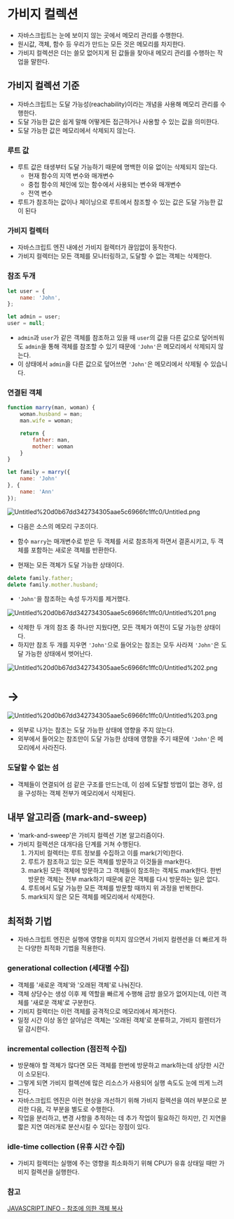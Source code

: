 # 가비지 컬렉션

- 자바스크립트는 눈에 보이지 않는 곳에서 메모리 관리를 수행한다.
- 원시값, 객체, 함수 등 우리가 만드는 모든 것은 메모리를 차지한다.
- 가비지 컬렉션은 더는 쓸모 없어지게 된 값들을 찾아내 메모리 관리를 수행하는 작업을 말한다.

## 가비지 컬렉션 기준

- 자바스크립트는 도달 가능성(reachability)이라는 개념을 사용해 메모리 관리를 수행한다.
- 도달 가능한 값은 쉽게 말해 어떻게든 접근하거나 사용할 수 있는 값을 의미한다.
- 도달 가능한 값은 메모리에서 삭제되지 않는다.

### 루트 값

- 루트 값은 태생부터 도달 가능하기 때문에 명백한 이유 없이는 삭제되지 않는다.
    - 현재 함수의 지역 변수와 매개변수
    - 중첩 함수의 체인에 있는 함수에서 사용되는 변수와 매개변수
    - 전역 변수
- 루트가 참조하는 값이나 체이닝으로 루트에서 참조할 수 있는 값은 도달 가능한 값이 된다

### 가비지 컬렉터

- 자바스크립트 엔진 내에선 가비지 컬렉터가 끊임없이 동작한다.
- 가비지 컬렉터는 모든 객체를 모니터링하고, 도달할 수 없는 객체는 삭제한다.

### 참조 두개

```jsx
let user = {
	name: 'John',
};

let admin = user;
user = null;
```

- `admin`과 `user`가 같은 객체를 참조하고 있을 때 `user`의 값을 다른 값으로 덮어씌워도 `admin`을 통해 객체를 참조할 수 있기 때문에 `'John'`은 메모리에서 삭제되지 않는다.
- 이 상태에서 `admin`을 다른 값으로 덮어쓰면 `'John'`은 메모리에서 삭제될 수 있습니다.

### 연결된 객체

```jsx
function marry(man, woman) {
	woman.husband = man;
	man.wife = woman;

	return {
		father: man,
		mother: woman
	}
}

let family = marry({
	name: 'John'
}, {
	name: 'Ann'
});
```

![Untitled%20d0b67dd342734305aae5c6966fc1ffc0/Untitled.png](Untitled%20d0b67dd342734305aae5c6966fc1ffc0/Untitled.png)

- 다음은 소스의 메모리 구조이다.
- 함수 `marry`는 매개변수로 받은 두 객체를 서로 참조하게 하면서 결혼시키고, 두 객체를 포함하는 새로운 객체를 반환한다.

- 현재는 모든 객체가 도달 가능한 상태이다.

```jsx
delete family.father;
delete family.mother.husband;
```

- `'John'`을 참조하는 속성 두가지를 제거했다.

![Untitled%20d0b67dd342734305aae5c6966fc1ffc0/Untitled%201.png](Untitled%20d0b67dd342734305aae5c6966fc1ffc0/Untitled%201.png)

- 삭제한 두 개의 참조 중 하나만 지웠다면, 모든 객체가 여전이 도달 가능한 상태이다.
- 하지만 참조 두 개를 지우면 `'John'`으로 들어오는 참조는 모두 사라져 `'John'`은 도달 가능한 상태에서 벗어난다.

![Untitled%20d0b67dd342734305aae5c6966fc1ffc0/Untitled%202.png](Untitled%20d0b67dd342734305aae5c6966fc1ffc0/Untitled%202.png)

# →

![Untitled%20d0b67dd342734305aae5c6966fc1ffc0/Untitled%203.png](Untitled%20d0b67dd342734305aae5c6966fc1ffc0/Untitled%203.png)

- 외부로 나가는 참조는 도달 가능한 상태에 영향을 주지 않는다.
- 외부에서 들어오는 참조만이 도달 가능한 상태에 영향을 주기 때문에 `'John'`은 메모리에서 사라진다.

### 도달할 수 없는 섬

- 객체들이 연결되어 섬 같은 구조를 만드는데, 이 섬에 도달할 방법이 없는 경우, 섬을 구성하는 객체 전부가 메모리에서 삭제된다.

## 내부 알고리즘 (mark-and-sweep)

- 'mark-and-sweep'은 가비지 컬렉션 기본 알고리즘이다.
- 가비지 컬렉션은 대개다음 단계를 거쳐 수행된다.
    1. 가지비 컬렉터는 루트 정보를 수집하고 이를 mark(기억)한다.
    2. 루트가 참조하고 있는 모든 객체를 방문하고 이것들을 mark한다.
    3. mark된 모든 객체에 방문하고 그 객체들이 참조하는 객체도 mark한다. 한번 방문한 객체는 전부 mark하기 때문에 같은 객체를 다시 방문하는 일은 없다.
    4. 루트에서 도달 가능한 모든 객체를 방문할 때까지 위 과정을 반복한다.
    5. mark되지 않은 모든 객체를 메모리에서 삭제한다.

## 최적화 기법

- 자바스크립트 엔진은 실행에 영향을 미치지 않으면서 가비지 컬렌션을 더 빠르게 하는 다양한 최적화 기법을 적용한다.

### generational collection (세대별 수집)

- 객체를 '새로운 객체'와 '오래된 객체'로 나눠진다.
- 객체 상당수는 생성 이후 제 역할을 빠르게 수행해 금방 쓸모가 없어지는데, 이런 객체를 '새로운 객체'로 구분한다.
- 기비지 컬렉터는 이런 객체를 공격적으로 메모리에서 제거한다.
- 일정 시간 이상 동안 살아남은 객체는 '오래된 객체'로 분류하고, 가비지 컬렌터가 덜 감시한다.

### incremental collection (점진적 수집)

- 방문해야 할 객체가 많다면 모든 객체를 한번에 방문하고 mark하는데 상당한 시간이 소모된다.
- 그렇게 되면 가비지 컬렉션에 많은 리소스가 사용되어 실행 속도도 눈에 띄게 느려진다.
- 자바스크립트 엔진은 이런 현상을 개선하기 위해 가비지 컬렉션을 여러 부분으로 분리한 다음, 각 부분을 별도로 수행한다.
- 작업을 분리하고, 변경 사항을 추적하는 데 추가 작업이 필요하긴 하지만, 긴 지연을 짧은 지연 여러개로 분산시킬 수 있다는 장점이 있다.

### idle-time collection (유휴 시간 수집)

- 가비지 컬렉터는 실행에 주는 영향을 최소화하기 위해 CPU가 유휴 상태일 때만 가비지 컬렉션을 실행한다.

### 참고

[JAVASCRIPT.INFO - 참조에 의한 객체 복사](https://ko.javascript.info/garbage-collection)